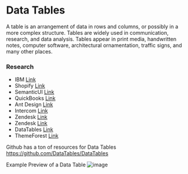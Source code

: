 # Data Tables

A table is an arrangement of data in rows and columns, or possibly in a more complex structure. Tables are widely used in communication, research, and data analysis. Tables appear in print media, handwritten notes, computer software, architectural ornamentation, traffic signs, and many other places.

### Research

- IBM [Link](https://www.carbondesignsystem.com/components/data-table/usage/)
- Shopify [Link](https://polaris.shopify.com/components/lists-and-tables/data-table)
- SemanticUI [Link](https://react.semantic-ui.com/collections/table/)
- QuickBooks [Link](https://designsystem.quickbooks.com/component/tables/)
- Ant Design [Link](https://ant.design/docs/spec/data-display#header)
- Intercom [Link](https://www.intercom.com/)
- Zendesk [Link](https://www.zendesk.com/)
- Zendesk [Link](https://www.zendesk.com/)
- DataTables [Link](https://datatables.net/)
- ThemeForest [Link](https://themeforest.net/category/site-templates/admin-templates)

Github has a ton of resources for Data Tables https://github.com/DataTables/DataTables

Example Preview of a Data Table 
![image](https://cpdocs3.netlify.com/images/Components/Data-Table/Data-Grid-Desktop-Hover.png)
